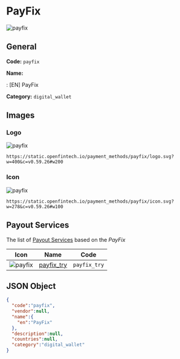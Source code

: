 
# PayFix 
![payfix](https://static.openfintech.io/payment_methods/payfix/logo.svg?w=400&c=v0.59.26#w200)  

## General 
**Code:** `payfix` 
 
**Name:** 
 
:	[EN] PayFix 
 
**Category:** `digital_wallet` 
 

## Images 

### Logo 
![payfix](https://static.openfintech.io/payment_methods/payfix/logo.svg?w=400&c=v0.59.26#w200)  

```
https://static.openfintech.io/payment_methods/payfix/logo.svg?w=400&c=v0.59.26#w200
```  

### Icon 
![payfix](https://static.openfintech.io/payment_methods/payfix/icon.svg?w=278&c=v0.59.26#w100)  

```
https://static.openfintech.io/payment_methods/payfix/icon.svg?w=278&c=v0.59.26#w100
```  

## Payout Services 
 
The list of [Payout Services](/payout-services/) based on the _PayFix_ 

|Icon|Name|Code| 
|:---:|:---:|:---:| 
|![payfix](https://static.openfintech.io/payout_methods/payfix/icon.png?w=278&c=v0.59.26#w40) |[payfix_try](/payout-services/payfix_try/)|`payfix_try`| 
 

## JSON Object 

```json
{
  "code":"payfix",
  "vendor":null,
  "name":{
    "en":"PayFix"
  },
  "description":null,
  "countries":null,
  "category":"digital_wallet"
}
```  
